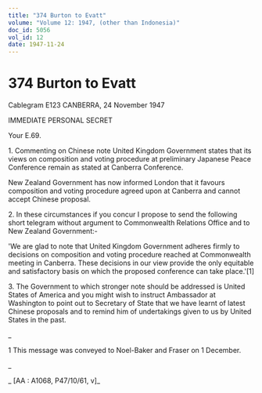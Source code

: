 ```yaml
---
title: "374 Burton to Evatt"
volume: "Volume 12: 1947, (other than Indonesia)"
doc_id: 5056
vol_id: 12
date: 1947-11-24
---
```


# 374 Burton to Evatt

Cablegram E123 CANBERRA, 24 November 1947

IMMEDIATE PERSONAL SECRET

Your E.69.

1\. Commenting on Chinese note United Kingdom Government states that its views on composition and voting procedure at preliminary Japanese Peace Conference remain as stated at Canberra Conference.

New Zealand Government has now informed London that it favours composition and voting procedure agreed upon at Canberra and cannot accept Chinese proposal.

2\. In these circumstances if you concur I propose to send the following short telegram without argument to Commonwealth Relations Office and to New Zealand Government:-

'We are glad to note that United Kingdom Government adheres firmly to decisions on composition and voting procedure reached at Commonwealth meeting in Canberra. These decisions in our view provide the only equitable and satisfactory basis on which the proposed conference can take place.'[1]

3\. The Government to which stronger note should be addressed is United States of America and you might wish to instruct Ambassador at Washington to point out to Secretary of State that we have learnt of latest Chinese proposals and to remind him of undertakings given to us by United States in the past.

_

1 This message was conveyed to Noel-Baker and Fraser on 1 December.

_

_ [AA : A1068, P47/10/61, v]_
